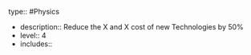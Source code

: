 type:: #Physics

- description:: Reduce the X and X cost of new Technologies by 50%
- level:: 4
- includes::